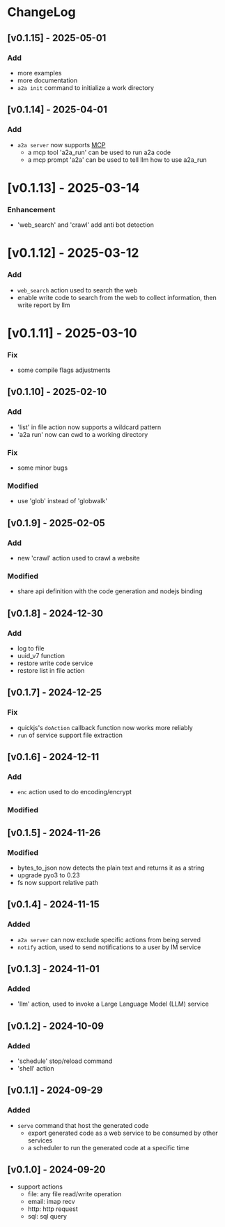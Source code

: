 # ChangeLog

## [v0.1.15] - 2025-05-01

### Add

- more examples 
- more documentation
- `a2a init` command to initialize a work directory

## [v0.1.14] - 2025-04-01

### Add

- `a2a server` now supports [MCP](https://modelcontextprotocol.io/introduction)
  - a mcp tool 'a2a_run' can be used to run a2a code
  - a mcp prompt 'a2a' can be used to tell llm how to use a2a_run


# [v0.1.13] - 2025-03-14

### Enhancement

- 'web_search' and 'crawl' add anti bot detection

# [v0.1.12] - 2025-03-12

### Add

- `web_search` action used to search the web
- enable write code to search from the web to collect information, then write report by llm

# [v0.1.11] - 2025-03-10

### Fix

- some compile flags adjustments

## [v0.1.10] - 2025-02-10

### Add

- 'list' in file action now supports a wildcard pattern
- 'a2a run' now can cwd to a working directory

### Fix

- some minor bugs

### Modified

- use 'glob' instead of 'globwalk'

## [v0.1.9] - 2025-02-05

### Add

- new 'crawl' action used to crawl a website

### Modified

- share api definition with the code generation and nodejs binding

## [v0.1.8] - 2024-12-30

### Add

- log to file
- uuid_v7 function
- restore write code service
- restore list in file action

## [v0.1.7] - 2024-12-25

### Fix

- quickjs's `doAction` callback function now works more reliably
- `run` of service support file extraction

## [v0.1.6] - 2024-12-11

### Add

- `enc` action used to do encoding/encrypt

### Modified

## [v0.1.5] - 2024-11-26

### Modified

- bytes_to_json now detects the plain text and returns it as a string
- upgrade pyo3 to 0.23
- fs now support relative path

## [v0.1.4] - 2024-11-15

### Added

- `a2a server` can now exclude specific actions from being served
- `notify` action, used to send notifications to a user by IM service

## [v0.1.3] - 2024-11-01

### Added

- 'llm' action, used to invoke a Large Language Model (LLM) service

## [v0.1.2] - 2024-10-09

### Added

- 'schedule' stop/reload command
- 'shell' action

## [v0.1.1] - 2024-09-29

### Added

- `serve` command that host the generated code
  - export generated code as a web service to be consumed by other services
  - a scheduler to run the generated code at a specific time

## [v0.1.0] - 2024-09-20

- support actions
  - file: any file read/write operation
  - email: imap recv
  - http: http request
  - sql: sql query
